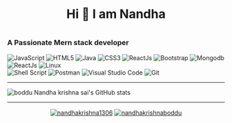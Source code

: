 <h1 align=center>Hi  👋 I am Nandha<h1>
<h3> A Passionate Mern stack developer</h3>  

  
  
  
  
![JavaScript](https://img.shields.io/badge/javascript-%23323330.svg?style=for-the-badge&logo=javascript&logoColor=%23F7DF1E)
![HTML5](https://img.shields.io/badge/html5-%23E34F26.svg?style=for-the-badge&logo=html5&logoColor=white) 
![Java](https://img.shields.io/badge/-java-%23E34F26.svg?style=for-the-badge&logo=java&logoColor=white) 
![CSS3](https://img.shields.io/badge/css3-%231572B6.svg?style=for-the-badge&logo=css3&logoColor=white)
![ReactJs](https://img.shields.io/badge/-ReactJs-61DAFB?style=for-the-badge&logo=react&logoColor=white)
![Bootstrap](https://img.shields.io/badge/bootstrap-%23563D7C.svg?style=for-the-badge&logo=bootstrap&logoColor=white) 
![Mongodb](https://img.shields.io/badge/Mongodb-61DAFB?logo=mongodb&logoColor=white&style=for-the-badge)
![ReactJs](https://img.shields.io/badge/NodeJs-Green?&style=for-the-badge&logo=node&logoColor=white)
![Linux](https://img.shields.io/badge/Linux-FCC624?style=for-the-badge&logo=linux&logoColor=black)  
![Shell Script](https://img.shields.io/badge/shell_script-%23121011.svg?style=for-the-badge&logo=gnu-bash&logoColor=white)
![Postman](https://img.shields.io/badge/Postman-FF6C37?style=for-the-badge&logo=postman&logoColor=white) 
![Visual Studio Code](https://img.shields.io/badge/Visual%20Studio%20Code-0078d7.svg?style=for-the-badge&logo=visual-studio-code&logoColor=white) 
![Git](https://img.shields.io/badge/git-%23F05033.svg?style=for-the-badge&logo=git&logoColor=white)
   

<hr/>
  
![ boddu Nandha krishna sai's GitHub stats](https://github-readme-stats.vercel.app/api?username=Nandhakrishnaboddu&theme=react&show_icons=true)

  
  <hr/>
  

  <p align="center">
<a href="https://linkedin.com/in/nandhakrishna1306" target="blank"><img align="center"  src="https://img.shields.io/badge/Twitter-%231DA1F2.svg?style=for-the-badge&logo=Twitter&logoColor=black"  alt="nandhakrishna1306"  /></a>
<a href="https://codesandbox.com/nandhakrishnaboddu" target="blank"><img align="center" src="https://img.shields.io/badge/LinkedIn-0077B5?style=for-the-badge&logo=linkedin&logoColor=black" alt="nandhakrishnaboddu" /></a>
</p>
  
  



